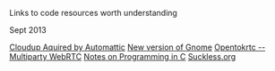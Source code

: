 Links to code resources worth understanding


Sept 2013

[Cloudup Aquired by Automattic](https://cloudup.com/blog/cloudup-automattic)
[New version of Gnome](https://help.gnome.org/misc/release-notes/3.10/)
[Opentokrtc -- Multiparty WebRTC](https://opentokrtc.com/)
[Notes on Programming in C](http://doc.cat-v.org/bell_labs/pikestyle)
[Suckless.org](http://suckless.org)




